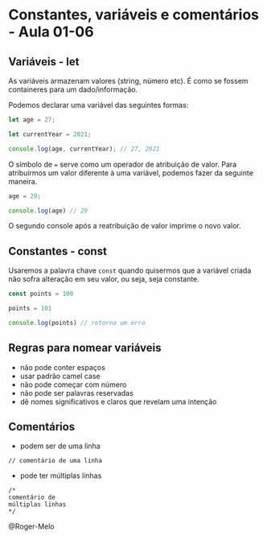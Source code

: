 <!--
Antes de publicar a issue, lembre-se de clicar na aba "Preview", para visualizar se a formatação está correta =)
-->

# Constantes, variáveis e comentários - Aula 01-06

## Variáveis - let

As variáveis armazenam valores (string, número etc). É como se fossem containeres para um dado/informação.

Podemos declarar uma variável das seguintes formas:

```js
let age = 27;

let currentYear = 2021;

console.log(age, currentYear); // 27, 2021
```


O símbolo de `=` serve como um operador de atribuição de valor. Para atribuírmos um valor diferente à uma variável, podemos fazer da seguinte maneira.

```js
age = 29;

console.log(age) // 29
```


O segundo console após a reatribuição de valor imprime o novo valor.

## Constantes - const

Usaremos a palavra chave `const` quando quisermos que a variável criada não sofra alteração em seu valor, ou seja, seja constante.

```js
const points = 100

points = 101

console.log(points) // retorna um erro
```

## Regras para nomear variáveis
- não pode conter espaços
- usar padrão camel case
- não pode começar com número
- não pode ser palavras reservadas
- dê nomes significativos e claros que revelam uma intenção

## Comentários

- podem ser de uma linha

```
// comentário de uma linha
```

- pode ter múltiplas linhas

```
/*
comentário de 
múltiplas linhas
*/
```


<!-- Escreva/insira as imagens após essa linha -->



<!-- Não apague daqui para baixo! -->
@Roger-Melo
